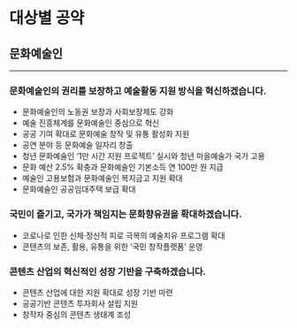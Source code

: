 # 대상별 공약

## 문화예술인

---

### 문화예술인의 권리를 보장하고 예술활동 지원 방식을 혁신하겠습니다.
- 문화예술인의 노동권 보장과 사회보장제도 강화
- 예술 진흥체계를 문화예술인 중심으로 혁신
- 공공 기여 확대로 문화예술 창작 및 유통 활성화 지원
- 공연 분야 등 문화예술 일자리 창출
- 청년 문화예술인 ‘1만 시간 지원 프로젝트’ 실시와 청년 마을예술가 국가 고용
- 문화 예산 2.5% 확충과 문화예술인 기본소득 연 100만 원 지급
- 예술인 고용보험과 문화예술인 복지금고 지원 확대
- 문화예술인 공공임대주택 보급 확대

### 국민이 즐기고, 국가가 책임지는 문화향유권을 확대하겠습니다.
- 코로나로 인한 신체·정신적 피로 극복의 예술치유 프로그램 확대
- 콘텐츠의 보존, 활용, 유통을 위한 ‘국민 창작플랫폼’ 운영

### 콘텐츠 산업의 혁신적인 성장 기반을 구축하겠습니다.
- 콘텐츠 산업에 대한 지원 확대로 성장 기반 마련
- 공공기반 콘텐츠 투자회사 설립 지원
- 창작자 중심의 콘텐츠 생태계 조성